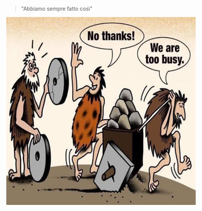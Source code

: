 <div>
    <blockquote>"Abbiamo sempre fatto così"</blockquote>
    <img src="slides/informatica-e-futuro/images/meme-abbiamo-sempre-fatto-cosi.jpg" height="500">
</div>


<aside class="notes">
</aside>
